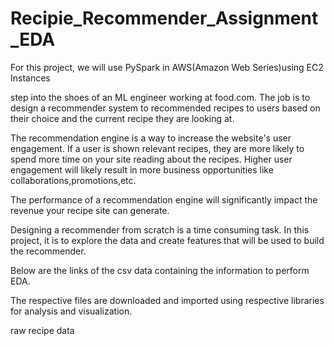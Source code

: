 # Recipie_Recommender_Assignment_EDA
For this project, we will use PySpark in AWS(Amazon Web Series)using EC2 Instances

step into the shoes of an ML engineer working at food.com. The job is to design a recommender system to recommended recipes to users based on their choice and the current recipe they are looking at.

The recommendation engine is a way to increase the website's user engagement. If a user is shown relevant recipes, they are more likely to spend more time on your site reading about the recipes. Higher user engagement will likely result in more business opportunities like collaborations,promotions,etc.

The performance of a recommendation engine will significantly impact the revenue your recipe site can generate.

Designing a recommender from scratch is a time consuming task. In this project, it is to explore the data and create features that will be used to build the recommender.

Below are the links of the csv data containing the information to perform EDA.

The respective files are downloaded and imported using respective libraries for analysis and visualization.

raw recipe data
